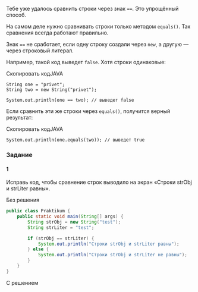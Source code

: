 Тебе уже удалось сравнить строки через знак `==`. Это упрощённый способ.

На самом деле нужно сравнивать строки только методом `equals()`. Так сравнения всегда работают правильно.

Знак `==` не сработает, если одну строку создали через `new`, а другую — через строковый литерал.

Например, такой код выведет `false`. Хотя строки одинаковые:

Скопировать кодJAVA

```
String one = "privet";
String two = new String("privet");

System.out.println(one == two); // выведет false 
```

Если сравнить эти же строки через `equals()`, получится верный результат:

Скопировать кодJAVA

```
System.out.println(one.equals(two)); // выведет true 
```

### Задание
#### 1
Исправь код, чтобы сравнение строк выводило на экран «Строки strObj и strLiter равны».

Без решения
```Java
public class Praktikum {
    public static void main(String[] args) {
        String strObj = new String("test");
        String strLiter = "test";

        if (strObj == strLiter) {
			System.out.println("Строки strObj и strLiter равны");
		} else {
			System.out.println("Строки strObj и strLiter не равны");
		}
    }
}
```

С решением
```Java

```